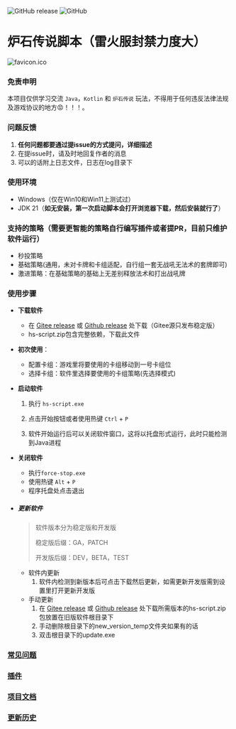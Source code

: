 ![GitHub release](https://img.shields.io/github/release/xjw580/Hearthstone-Script.svg)  ![GitHub](https://img.shields.io/github/license/xjw580/Hearthstone-Script?style=flat-square)

# 炉石传说脚本（雷火服封禁力度大）
![favicon.ico](Hearthstone-Script/src/main/resources/static/img/favicon.ico)



### 免责申明

本项目仅供学习交流 `Java`，`Kotlin` 和 `炉石传说` 玩法，不得用于任何违反法律法规及游戏协议的地方😡！！！。



### 问题反馈

1. **任何问题都要通过提issue的方式提问，详细描述**
2. 在提issue时，请及时地回复作者的消息
3. 可以的话附上日志文件，日志在log目录下



### 使用环境

- Windows（仅在Win10和Win11上测试过）
- JDK 21（**如无安装，第一次启动脚本会打开浏览器下载，然后安装就行了**）



### 支持的策略（**需要更智能的策略自行编写插件或者提PR，目前只维护软件运行**）

- 秒投策略
- 基础策略(通用，未对卡牌和卡组适配，自行组一套无战吼无法术的套牌即可)
- 激进策略：在基础策略的基础上无差别释放法术和打出战吼牌


### 使用步骤

- **下载软件**
  
  - 在 [Gitee release](https://gitee.com/zergqueen/Hearthstone-Script/releases) 或 [Github release](https://github.com/xjw580/Hearthstone-Script/releases) 处下载（Gitee源只发布稳定版）
  - hs-script.zip包含完整依赖，下载此文件
  
- **初次使用**：
  
  - 配置卡组：游戏里将要使用的卡组移动到一号卡组位
  - 选择卡组：软件里选择要使用的卡组策略(先选择模式)
  
- **启动软件**
  
  1. 执行 `hs-script.exe`
  
  2. 点击开始按钮或者使用热键 `Ctrl` + `P`
  
  3. 软件开始运行后可以关闭软件窗口，这将以托盘形式运行，此时只能检测到Java进程 
  
- **关闭软件**
  - 执行`force-stop.exe` 
  - 使用热键 `Alt` + `P`  
  - 程序托盘处点击退出
  
- ##### 更新软件

  > 软件版本分为稳定版和开发版
  >
  > 稳定版后缀：GA，PATCH
  >
  > 开发版后缀：DEV，BETA，TEST

  - 软件内更新
    1. 软件内检测到新版本后可点击下载然后更新，如需更新开发版需到设置里打开更新开发版
  - 手动更新
    1. 在 [Gitee release](https://gitee.com/zergqueen/Hearthstone-Script/releases) 或 [Github release](https://github.com/xjw580/Hearthstone-Script/releases) 处下载所需版本的hs-script.zip包放置在旧版软件根目录下
    2. 手动删除根目录下的new_version_temp文件夹如果有的话
    3. 双击根目录下的update.exe



### [常见问题](QUESTION.md)



### [插件](PLUGIN_DEV.md )



### [项目文档](https://hearthstone-script-documentation.vercel.app/)



### [更新历史](HISTRORY.md)
